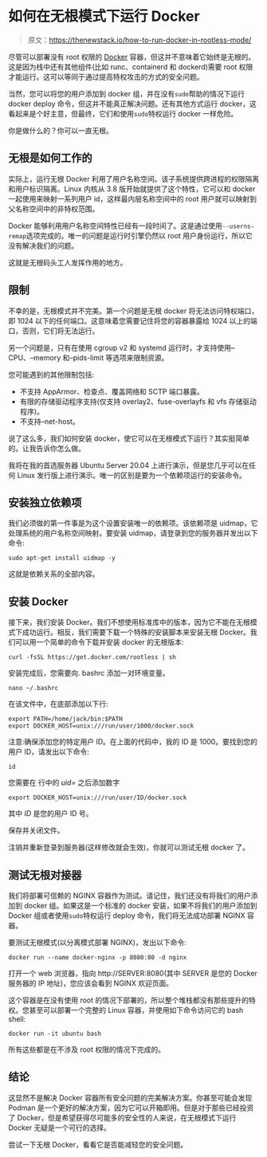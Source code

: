 # 如何在无根模式下运行 Docker

> 原文：<https://thenewstack.io/how-to-run-docker-in-rootless-mode/>

尽管可以部署没有 root 权限的 [Docker](https://www.docker.io) 容器，但这并不意味着它始终是无根的。这是因为栈中还有其他组件(比如 runc、containerd 和 dockerd)需要 root 权限才能运行。这可以等同于通过提高特权攻击的方式的安全问题。

当然，您可以将您的用户添加到 docker 组，并在没有`sudo`帮助的情况下运行 docker deploy 命令，但这并不能真正解决问题。还有其他方式运行 docker，这看起来是个好主意，但最终，它们和使用`sudo`特权运行 docker 一样危险。

你是做什么的？你可以一直无根。

## 无根是如何工作的

实际上，运行无根 Docker 利用了用户名称空间。该子系统提供跨进程的权限隔离和用户标识隔离。Linux 内核从 3.8 版开始就提供了这个特性，它可以和 docker 一起使用来映射一系列用户 id，这样最内层名称空间中的 root 用户就可以映射到父名称空间中的非特权范围。

Docker 能够利用用户名称空间特性已经有一段时间了。这是通过使用`--userns-remap`选项完成的。唯一的问题是运行时引擎仍然以 root 用户身份运行，所以它没有解决我们的问题。

这就是无根码头工人发挥作用的地方。

## 限制

不幸的是，无根模式并不完美。第一个问题是无根 docker 将无法访问特权端口，即 1024 以下的任何端口。这意味着您需要记住将您的容器暴露给 1024 以上的端口，否则，它们将无法运行。

另一个问题是，只有在使用 cgroup v2 和 systemd 运行时，才支持使用–CPU、–memory 和–pids-limit 等选项来限制资源。

您可能遇到的其他限制包括:

*   不支持 AppArmor、检查点、覆盖网络和 SCTP 端口暴露。
*   有限的存储驱动程序支持(仅支持 overlay2、fuse-overlayfs 和 vfs 存储驱动程序)。
*   不支持–net-host。

说了这么多，我们如何安装 docker，使它可以在无根模式下运行？其实挺简单的。让我告诉你怎么做。

我将在我的首选服务器 Ubuntu Server 20.04 上进行演示，但是您几乎可以在任何 Linux 发行版上进行演示。唯一的区别是要为一个依赖项运行的安装命令。

## 安装独立依赖项

我们必须做的第一件事是为这个设置安装唯一的依赖项。该依赖项是 uidmap，它处理系统的用户名称空间映射。要安装 uidmap，请登录到您的服务器并发出以下命令:

`sudo apt-get install uidmap -y`

这就是依赖关系的全部内容。

## 安装 Docker

接下来，我们安装 Docker。我们不想使用标准库中的版本，因为它不能在无根模式下成功运行。相反，我们需要下载一个特殊的安装脚本来安装无根 Docker。我们可以用一个简单的命令下载并安装 docker 的无根版本:

`curl -fsSL https://get.docker.com/rootless | sh`

安装完成后，您需要向. bashrc 添加一对环境变量。

`nano ~/.bashrc`

在该文件中，在底部添加以下行:

```
export PATH=/home/jack/bin:$PATH
export DOCKER_HOST=unix:///run/user/1000/docker.sock

```

注意:确保添加您的特定用户 ID。在上面的代码中，我的 ID 是 1000。要找到您的用户 ID，请发出以下命令:

`id`

您需要在
行中的 *uid=* 之后添加数字

```
export DOCKER_HOST=unix:///run/user/ID/docker.sock

```

其中 *ID* 是您的用户 ID 号。

保存并关闭文件。

注销并重新登录到服务器(这样修改就会生效)，你就可以测试无根 docker 了。

## 测试无根对接器

我们将部署可信赖的 NGINX 容器作为测试。请记住，我们还没有将我们的用户添加到 docker 组。如果这是一个标准的 docker 安装，如果不将我们的用户添加到 Docker 组或者使用`sudo`特权运行 deploy 命令，我们将无法成功部署 NGINX 容器。

要测试无根模式(以分离模式部署 NGINX)，发出以下命令:

`docker run --name docker-nginx -p 8080:80 -d nginx`

打开一个 web 浏览器，指向 http://SERVER:8080(其中 SERVER 是您的 Docker 服务器的 IP 地址)，您应该会看到 NGINX 欢迎页面。

这个容器是在没有使用 root 的情况下部署的，所以整个堆栈都没有那些提升的特权。您甚至可以部署一个完整的 Linux 容器，并使用如下命令访问它的 bash shell:

`docker run -it ubuntu bash`

所有这些都是在不涉及 root 权限的情况下完成的。

## 结论

这显然不是解决 Docker 容器所有安全问题的完美解决方案。你甚至可能会发现 Podman 是一个更好的解决方案，因为它可以开箱即用。但是对于那些已经投资了 Docker，但是希望获得尽可能多的安全性的人来说，在无根模式下运行 Docker 无疑是一个可行的选择。

尝试一下无根 Docker，看看它是否能减轻您的安全问题。

<svg xmlns:xlink="http://www.w3.org/1999/xlink" viewBox="0 0 68 31" version="1.1"><title>Group</title> <desc>Created with Sketch.</desc></svg>